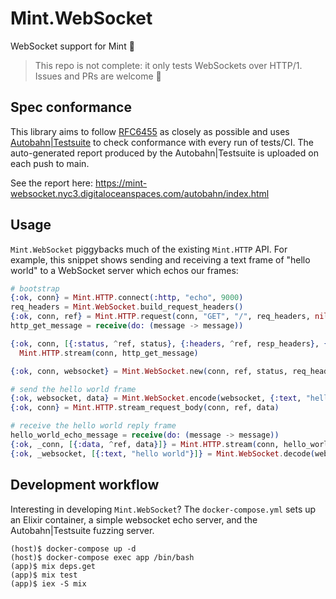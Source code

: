 # Mint.WebSocket

WebSocket support for Mint 🌱

> This repo is not complete: it only tests WebSockets over HTTP/1.
> Issues and PRs are welcome :slightly_smiling_face:

## Spec conformance

This library aims to follow [RFC6455](https://tools.ietf.org/html/rfc6455)
as closely as possible and uses
[Autobahn|Testsuite](https://github.com/crossbario/autobahn-testsuite)
to check conformance with every run of tests/CI. The auto-generated report
produced by the Autobahn|Testsuite is uploaded on each push to main.

See the report here:
https://mint-websocket.nyc3.digitaloceanspaces.com/autobahn/index.html

## Usage

`Mint.WebSocket` piggybacks much of the existing `Mint.HTTP` API. For example,
this snippet shows sending and receiving a text frame of "hello world" to a
WebSocket server which echos our frames:

```elixir
# bootstrap
{:ok, conn} = Mint.HTTP.connect(:http, "echo", 9000)
req_headers = Mint.WebSocket.build_request_headers()
{:ok, conn, ref} = Mint.HTTP.request(conn, "GET", "/", req_headers, nil)
http_get_message = receive(do: (message -> message))

{:ok, conn, [{:status, ^ref, status}, {:headers, ^ref, resp_headers}, {:done, ^ref}]} =
  Mint.HTTP.stream(conn, http_get_message)

{:ok, conn, websocket} = Mint.WebSocket.new(conn, ref, status, req_headers, resp_headers)

# send the hello world frame
{:ok, websocket, data} = Mint.WebSocket.encode(websocket, {:text, "hello world"})
{:ok, conn} = Mint.HTTP.stream_request_body(conn, ref, data)

# receive the hello world reply frame
hello_world_echo_message = receive(do: (message -> message))
{:ok, _conn, [{:data, ^ref, data}]} = Mint.HTTP.stream(conn, hello_world_echo_message)
{:ok, _websocket, [{:text, "hello world"}]} = Mint.WebSocket.decode(websocket, data)
```

## Development workflow

Interesting in developing `Mint.WebSocket`? The `docker-compose.yml` sets up
an Elixir container, a simple websocket echo server, and the Autobahn|Testsuite
fuzzing server.

```
(host)$ docker-compose up -d
(host)$ docker-compose exec app /bin/bash
(app)$ mix deps.get
(app)$ mix test
(app)$ iex -S mix
```

